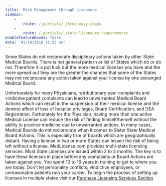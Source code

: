 ```yaml
---
title: 'Risk Management through Licensure '
sidebar:
    -
        route: /_partials/_three-easy-steps
    -
        route: /_partials/_state-licensure-requirements
enablefeatureboxes: false
date: '01/18/2018 11:53 am'
---
```


<p>Some States do not reciprocate disciplinary actions taken by other State Medical Boards. There is not general pattern or list of States which do or do not. Therefore it is pot luck but the more medical licenses you have and the more spread out they are the greater the chances that some of the States may not reciprocate any action taken against your license by one estranged Medical Board.</p>
<p>Unfortunately for many Physicians, retributionary peer complaints and vindictive patient complaints can lead to unwarranted Medical Board Actions which can result in the suspension of their medical license and the domino affect of loss of hospital privileges, Board Certification, and DEA Registration. Fortunately for the Physician, having more than one active Medical License can reduce the risk of finding himself/herself without the ability to practice medicine due to unwarranted actions. In many cases, Medical Boards do not reciprocate when it comes to Sister State Medical Board Actions. This is especially true of boards which are geographically distant. Having a license in two or more States can lessen the risk of being left without a license. MedLicense.com provides multi-state licensing services. Most State Licenses are issued within 2 to 3 months. The key is to have these licenses in place before any complaints or Board Actions are taken against you. You spent 10 to 16 years in training to get to where you are today. Don't let personality conflicts, vindictive employees, or unreasonable patients ruin your career. To begin the process of setting up licenses in multiple states visit our <a href="../../../../pricing">Purchase Licensing Services Section</a></p>